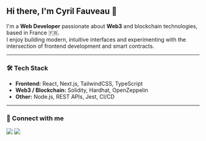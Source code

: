 ## Hi there, I'm Cyril Fauveau 👋

I'm a **Web Developer** passionate about **Web3** and blockchain technologies, based in France 🇫🇷.\
I enjoy building modern, intuitive interfaces and experimenting with the intersection of frontend development and smart contracts.

---

### 🛠️ Tech Stack
- **Frontend:** React, Next.js, TailwindCSS, TypeScript
- **Web3 / Blockchain:** Solidity, Hardhat, OpenZeppelin
- **Other:** Node.js, REST APIs, Jest, CI/CD

---

### 🔗 Connect with me
<p>
  <a href="https://github.com/CyrilFauveau"><img src="https://img.shields.io/badge/GitHub-100000?style=for-the-badge&logo=github&logoColor=white"/></a>
  <a href="https://www.linkedin.com/in/cyril-fauveau/"><img src="https://img.shields.io/badge/LinkedIn-0077B5?style=for-the-badge&logo=linkedin&logoColor=white"/></a>
</p>
